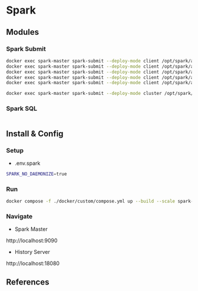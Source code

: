 # Spark

## Modules

### Spark Submit

```sh
docker exec spark-master spark-submit --deploy-mode client /opt/spark/apps/sql/projeto1-tarefa1.py
docker exec spark-master spark-submit --deploy-mode client /opt/spark/apps/sql/projeto1-tarefa2.py
docker exec spark-master spark-submit --deploy-mode client /opt/spark/apps/sql/projeto1-tarefa3.py
docker exec spark-master spark-submit --deploy-mode client /opt/spark/apps/sql/projeto1-tarefa4.py
docker exec spark-master spark-submit --deploy-mode client /opt/spark/apps/sql/projeto1-tarefa5.py

docker exec spark-master spark-submit --deploy-mode cluster /opt/spark/apps/sql/projeto1-tarefa1.py
```

### Spark SQL

```python

```

## Install & Config

### Setup

- .env.spark

```sh
SPARK_NO_DAEMONIZE=true
```

### Run

```sh
docker compose -f ./docker/custom/compose.yml up --build --scale spark-worker=5
```

### Navigate

-  Spark Master

http://localhost:9090

-  History Server

http://localhost:18080


## References
